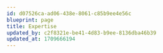 ```yaml
---
id: d07526ca-ad06-438e-8061-c85b9ee4e56c
blueprint: page
title: Expertise
updated_by: c2f8321e-be41-4d83-b9ee-8136dba46b39
updated_at: 1709666194
---
```

